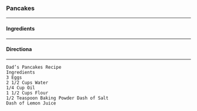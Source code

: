### Pancakes
---
#### Ingredients

---
#### Directiona

---
```
Dad’s Pancakes Recipe
Ingredients
3 Eggs
2 1/2 Cups Water
1/4 Cup Oil
1 1/2 Cups Flour
1/2 Teaspoon Baking Powder Dash of Salt
Dash of Lemon Juice

```